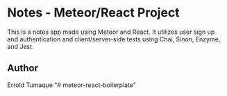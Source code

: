 # Notes - Meteor/React Project

This is a notes app made using Meteor and React. 
It utilizes user sign up and authentication and client/server-side tests using Chai, Sinon, Enzyme, and Jest. 

## Author

Errold Tumaque
"# meteor-react-boilerplate" 

